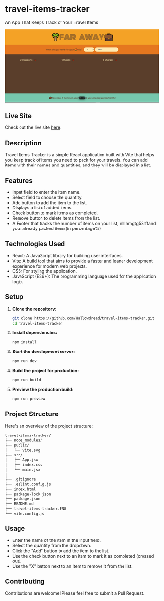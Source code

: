 # travel-items-tracker

An App That Keeps Track of Your Travel Items

![Far Away](travel-items-tracker.PNG)

## Live Site

Check out the live site [here](https://travel-items-tracker.vercel.app/).

## Description

Travel Items Tracker is a simple React application built with Vite that helps you keep track of items you need to pack for your travels. You can add items with their names and quantities, and they will be displayed in a list.

## Features

- Input field to enter the item name.
- Select field to choose the quantity.
- Add button to add the item to the list.
- Displays a list of added items.
- Check button to mark items as completed.
- Remove button to delete items from the list.
- A Footer that tracks the number of items on your list, nhlhmgtg58rffand your already packed items(in percentage%)

## Technologies Used

- React: A JavaScript library for building user interfaces.
- Vite: A build tool that aims to provide a faster and leaner development experience for modern web projects.
- CSS: For styling the application.
- JavaScript (ES6+): The programming language used for the application logic.

## Setup

1. **Clone the repository:**

   ```bash
   git clone https://github.com/Hallowdread/travel-items-tracker.git
   cd travel-items-tracker
   ```

2. **Install dependencies:**

   ```bash
   npm install
   ```

3. **Start the development server:**

   ```bash
   npm run dev
   ```

4. **Build the project for production:**

   ```bash
   npm run build
   ```

5. **Preview the production build:**
   ```bash
   npm run preview
   ```

## Project Structure

Here's an overview of the project structure:

```arduino
travel-items-tracker/
├── node_modules/
├── public/
│   └── vite.svg
├── src/
│   ├── App.jsx
│   ├── index.css
│   └── main.jsx
│
├── .gitignore
├── .eslint.config.js
├── index.html
├── package-lock.json
├── package.json
├── README.md
├── travel-items-tracker.PNG
└── vite.config.js
```

## Usage

- Enter the name of the item in the input field.
- Select the quantity from the dropdown.
- Click the "Add" button to add the item to the list.
- Use the check button next to an item to mark it as completed (crossed out).
- Use the "X" button next to an item to remove it from the list.

## Contributing

Contributions are welcome! Please feel free to submit a Pull Request.
